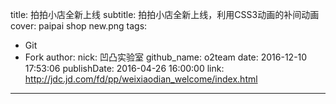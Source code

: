 title: 拍拍小店全新上线
subtitle: 拍拍小店全新上线，利用CSS3动画的补间动画
cover: paipai shop new.png
tags:
  - Git
  - Fork
author:
  nick: 凹凸实验室
  github_name: o2team
date: 2016-12-10 17:53:06
publishDate: 2016-04-26 16:00:00
link: http://jdc.jd.com/fd/pp/weixiaodian_welcome/index.html
---

<!-- more -->
